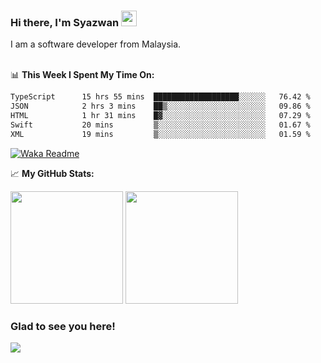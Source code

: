 ### Hi there, I'm Syazwan <img src="https://media.giphy.com/media/hvRJCLFzcasrR4ia7z/giphy.gif" width="25px">
I am a software developer from Malaysia.
<br/><br/>

📊 **This Week I Spent My Time On:**
<!--START_SECTION:waka-->

```txt
TypeScript      15 hrs 55 mins  ███████████████████░░░░░░   76.42 %
JSON            2 hrs 3 mins    ██▒░░░░░░░░░░░░░░░░░░░░░░   09.86 %
HTML            1 hr 31 mins    █▓░░░░░░░░░░░░░░░░░░░░░░░   07.29 %
Swift           20 mins         ▒░░░░░░░░░░░░░░░░░░░░░░░░   01.67 %
XML             19 mins         ▒░░░░░░░░░░░░░░░░░░░░░░░░   01.59 %
```

<!--END_SECTION:waka-->
[![Waka Readme](https://github.com/syazwanz/syazwanz/actions/workflows/wakatime.yml/badge.svg)](https://github.com/syazwanz/syazwanz/actions/workflows/wakatime.yml)

📈 **My GitHub Stats:**

<p>
  <img height="180em" src="https://github-readme-stats.vercel.app/api?username=syazwanz&show_icons=true&hide_border=false&&count_private=true&include_all_commits=true" />
  <img height="180em" src="https://github-readme-stats.vercel.app/api/top-langs/?username=syazwanz&exclude_repo=KNN-Image-Classification&show_icons=true&hide_border=false&layout=compact&langs_count=8"/>
</p>

### Glad to see you here!
![](https://visitor-badge.glitch.me/badge?page_id=syazwanz.syazwanz)
